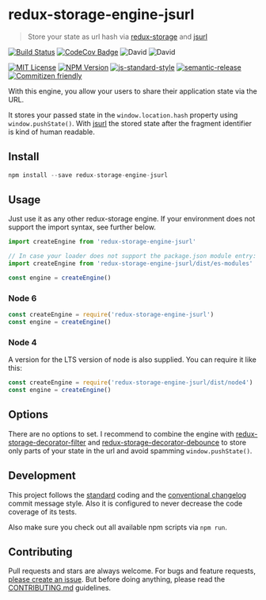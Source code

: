 # redux-storage-engine-jsurl

> Store your state as url hash via [redux-storage](https://github.com/react-stack/redux-storage) and [jsurl](https://github.com/Sage/jsurl)

[![Build Status](https://img.shields.io/circleci/project/axe312ger/redux-storage-engine-jsurl/prototype.svg?maxAge=2592000)](https://circleci.com/gh/axe312ger/redux-storage-engine-jsurl)
[![CodeCov Badge](https://img.shields.io/codecov/c/github/axe312ger/redux-storage-engine-jsurl.svg?maxAge=2592000)](https://codecov.io/gh/axe312ger/redux-storage-engine-jsurl)
![David](https://img.shields.io/david/axe312ger/redux-storage-engine-jsurl.svg)
![David](https://img.shields.io/david/dev/axe312ger/redux-storage-engine-jsurl.svg)

[![MIT License](https://img.shields.io/badge/license-MIT-blue.svg)](https://axe312.mit-license.org)
[![NPM Version](https://img.shields.io/npm/v/redux-storage-engine-jsurl.svg)](https://axe312.mit-license.org)
[![js-standard-style](https://img.shields.io/badge/code%20style-standard-brightgreen.svg?style=flat)](https://github.com/feross/standard)
[![semantic-release](https://img.shields.io/badge/%F0%9F%93%A6%F0%9F%9A%80-semantic--release-e10079.svg)](https://github.com/semantic-release/semantic-release)
[![Commitizen friendly](https://img.shields.io/badge/commitizen-friendly-brightgreen.svg)](http://commitizen.github.io/cz-cli/)

With this engine, you allow your users to share their application state via the URL.

It stores your passed state in the `window.location.hash` property using `window.pushState()`. With [jsurl](https://github.com/Sage/jsurl) the stored state after the fragment identifier is kind of human readable.

## Install

```js
npm install --save redux-storage-engine-jsurl
```

## Usage

Just use it as any other redux-storage engine. If your environment does not support the import syntax, see further below.

```js
import createEngine from 'redux-storage-engine-jsurl'

// In case your loader does not support the package.json module entry:
import createEngine from 'redux-storage-engine-jsurl/dist/es-modules'

const engine = createEngine()
```

### Node 6
```js
const createEngine = require('redux-storage-engine-jsurl')
const engine = createEngine()
```

### Node 4
A version for the LTS version of node is also supplied. You can require it like this:

```js
const createEngine = require('redux-storage-engine-jsurl/dist/node4')
const engine = createEngine()
```

## Options

There are no options to set. I recommend to combine the engine with [redux-storage-decorator-filter](https://github.com/react-stack/redux-storage-decorator-filter) and [redux-storage-decorator-debounce](https://github.com/react-stack/redux-storage-decorator-debounce)
to store only parts of your state in the url and avoid spamming `window.pushState()`.

## Development

This project follows the [standard](https://github.com/feross/standard) coding and the [conventional changelog](https://github.com/conventional-changelog/conventional-changelog-angular/blob/master/convention.md) commit message style. Also it is configured to never decrease the code coverage of its tests.

Also make sure you check out all available npm scripts via `npm run`.

## Contributing

Pull requests and stars are always welcome. For bugs and feature requests, [please create an issue](https://github.com/axe312ger/redux-storage-engine-jsurl/issues/new).
But before doing anything, please read the [CONTRIBUTING.md](./CONTRIBUTING.md) guidelines.
